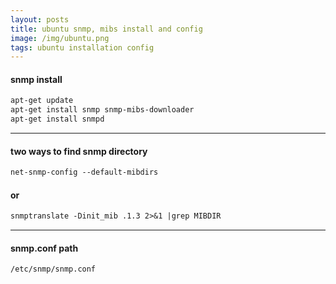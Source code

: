 ```yaml
---
layout: posts
title: ubuntu snmp, mibs install and config
image: /img/ubuntu.png
tags: ubuntu installation config
---
```


#### snmp install

```markdown
apt-get update
apt-get install snmp snmp-mibs-downloader
apt-get install snmpd
```

* * *

#### two ways to find snmp directory

```markdown
net-snmp-config --default-mibdirs
```

#### or

```markdown
snmptranslate -Dinit_mib .1.3 2>&1 |grep MIBDIR
```

* * *

#### snmp.conf path

```markdown
/etc/snmp/snmp.conf
```
